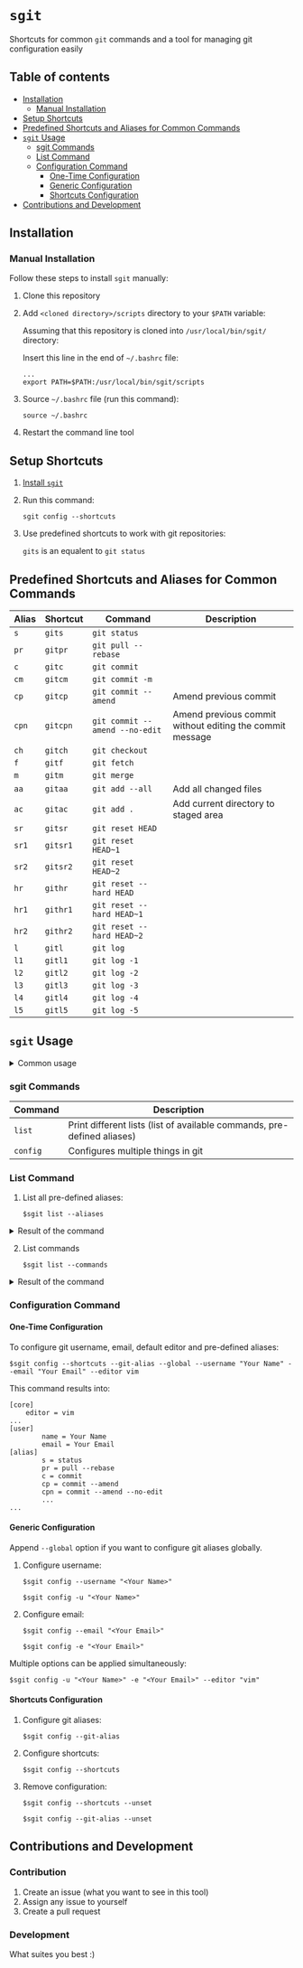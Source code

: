 # `sgit`

Shortcuts for common `git` commands and a tool for managing git configuration easily

## Table of contents
  * [Installation](#installation)
    * [Manual Installation](#manual-installation)
  * [Setup Shortcuts](#setup-shortcuts)
  * [Predefined Shortcuts and Aliases for Common Commands](#predefined-shortcuts-and-aliases-for-common-commands)
  * [`sgit` Usage](#sgit-usage)
    * [sgit Commands](#sgit-commands)
    * [List Command](#list-command)
    * [Configuration Command](#configuration-command)
      * [One-Time Configuration](#one-time-configuration)
      * [Generic Configuration](#generic-configuration)
      * [Shortcuts Configuration](#shortcuts-configuration)
  * [Contributions and Development](#contributions-and-development) 

## Installation

### Manual Installation

Follow these steps to install `sgit` manually:
1. Clone this repository
2. Add `<cloned directory>/scripts` directory to your `$PATH` variable:
    
    Assuming that this repository is cloned into `/usr/local/bin/sgit/` directory:
    
    Insert this line in the end of `~/.bashrc` file:
    
    ```
    ...
    export PATH=$PATH:/usr/local/bin/sgit/scripts
    ```
    
3. Source `~/.bashrc` file (run this command):

    `source ~/.bashrc`
    
4. Restart the command line tool

## Setup Shortcuts

1. [Install `sgit`](#installation)

2. Run this command:

    `sgit config --shortcuts`
    
3. Use predefined shortcuts to work with git repositories:

    `gits` is an equalent to `git status`

## Predefined Shortcuts and Aliases for Common Commands

| Alias      | Shortcut       | Command                    | Description |
| ---------- | -------------- | -------------------------- | ----------- |
| `s`        | `gits`         | `git status`                   |             |
| `pr`       | `gitpr`        | `git pull --rebase`            |             |
| `c`        | `gitc`         | `git commit`                   |             |
| `cm`       | `gitcm`        | `git commit -m`                |             |
| `cp`       | `gitcp`        | `git commit --amend`           | Amend previous commit            |
| `cpn`      | `gitcpn`       | `git commit --amend --no-edit` | Amend previous commit without editing the commit message |
| `ch`       | `gitch`        | `git checkout`                 |             |
| `f`        | `gitf`         | `git fetch`                    |             |
| `m`        | `gitm`         | `git merge`                    |             |
| `aa`       | `gitaa`        | `git add --all`                | Add all changed files |
| `ac`       | `gitac`        | `git add .`                    | Add current directory to staged area |
| `sr`       | `gitsr`        | `git reset HEAD`               |             |
| `sr1`      | `gitsr1`       | `git reset HEAD~1`             |             |
| `sr2`      | `gitsr2`       | `git reset HEAD~2`             |             |
| `hr`       | `githr`        | `git reset --hard HEAD`        |             |
| `hr1`      | `githr1`       | `git reset --hard HEAD~1`      |             |
| `hr2`      | `githr2`       | `git reset --hard HEAD~2`      |             |
| `l`        | `gitl`         | `git log`                      |             |
| `l1`       | `gitl1`        | `git log -1`                   |             |
| `l2`       | `gitl2`        | `git log -2`                   |             |
| `l3`       | `gitl3`        | `git log -3`                   |             |
| `l4`       | `gitl4`        | `git log -4`                   |             |
| `l5`       | `gitl5`        | `git log -5`                   |             |

## `sgit` Usage

<details>
 <summary>Common usage</summary>
<p>

    $sgit [COMMAND] [ARGUMENT VALUE]... [OPTION]...

1. Help

    `$sgit --help`
    
    ```
    Usage: sgit <command> [ARGUMENT VALUE]... [OPTION]...
    
    Global options:
            -h, --help                      print usage
            -v, --verbose                   verbose mode
            -q, --quiet                     only errors are printed
            --silent                        all messages are disabled
    
    Available commands:
            list                            prints lists of different objects(tools, git aliases)
            config                          configures git aliases, username, email, etc.
            Execute 'sgit <command> --help' for more information about a command
    ```

</p>
</details>

### sgit Commands

| Command      | Description                |
| ------------ | -------------------------- |
| `list`       | Print different lists (list of available commands, pre-defined aliases)         |
| `config`     | Configures multiple things in git        |

### List Command

1. List all pre-defined aliases:

    `$sgit list --aliases`
    
<details>
 <summary>Result of the command</summary>
<p>

    Aliases...
    ----------
    s=status
    pr=pull --rebase
    c=commit
    cm=commit -m
    cp=commit --amend
    cpn=commit --amend --no-edit
    ch=checkout
    f=fetch
    m=merge
    aa=add --all
    ac=add .
    sr=reset HEAD
    sr1=reset HEAD~1
    sr2=reset HEAD~2
    hr=reset --hard HEAD
    hr1=reset --hard HEAD~1
    hr2=reset --hard HEAD~2
    l=log
    l1=log -1
    l2=log -2
    l3=log -3
    l4=log -4
    l5=log -5

</p>
</details>

2. List commands

    `$sgit list --commands`
    
<details>
 <summary>Result of the command</summary>
<p>

    Commands...
    -----------
    list
    config
    
    Execute 'sgit <command> --help' for details
    
</p>
</details>


### Configuration Command

#### One-Time Configuration

To configure git username, email, default editor and pre-defined aliases:

    $sgit config --shortcuts --git-alias --global --username "Your Name" --email "Your Email" --editor vim
    
This command results into:
    
    [core]
        editor = vim
    ...
    [user]
            name = Your Name
            email = Your Email
    [alias]
            s = status
            pr = pull --rebase
            c = commit
            cp = commit --amend
            cpn = commit --amend --no-edit
            ...
    ...

#### Generic Configuration

  Append `--global` option if you want to configure git aliases globally.

1. Configure username:

    `$sgit config --username "<Your Name>"`
    
    `$sgit config -u "<Your Name>"`
    
2. Configure email:

    `$sgit config --email "<Your Email>"`
    
    `$sgit config -e "<Your Email>"`
    
  Multiple options can be applied simultaneously:

   `$sgit config -u "<Your Name>" -e "<Your Email>" --editor "vim"`

#### Shortcuts Configuration
1. Configure git aliases:

    `$sgit config --git-alias`
    
2. Configure shortcuts:

    `$sgit config --shortcuts`
    
3. Remove configuration:

    `$sgit config --shortcuts --unset`
    
    `$sgit config --git-alias --unset`

## Contributions and Development

### Contribution

1. Create an issue (what you want to see in this tool)
2. Assign any issue to yourself
3. Create a pull request

### Development

What suites you best :)